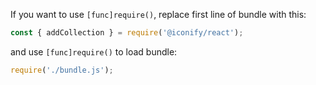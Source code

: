 If you want to use `[func]require()`, replace first line of bundle with this:

```js
const { addCollection } = require('@iconify/react');
```

and use `[func]require()` to load bundle:

```js
require('./bundle.js');
```
